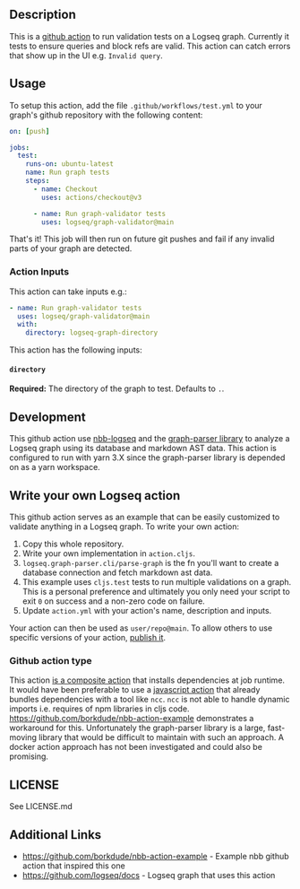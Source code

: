 ## Description

This is a [github action](https://github.com/features/actions) to run validation
tests on a Logseq graph. Currently it tests to ensure queries and block refs are
valid. This action can catch errors that show up in the UI e.g.
`Invalid query`.

## Usage

To setup this action, add the file `.github/workflows/test.yml` to your graph's
github repository with the following content:

``` yaml
on: [push]

jobs:
  test:
    runs-on: ubuntu-latest
    name: Run graph tests
    steps:
      - name: Checkout
        uses: actions/checkout@v3

      - name: Run graph-validator tests
        uses: logseq/graph-validator@main
```

That's it! This job will then run on future git pushes and fail if any invalid parts
of your graph are detected.

### Action Inputs

This action can take inputs e.g.:

```yaml
- name: Run graph-validator tests
  uses: logseq/graph-validator@main
  with:
    directory: logseq-graph-directory
```

This action has the following inputs:

#### `directory`

**Required:** The directory of the graph to test. Defaults to `.`.

## Development

This github action use [nbb-logseq](https://github.com/logseq/nbb-logseq) and the [graph-parser library](https://github.com/logseq/logseq/tree/master/deps/graph-parser) to analyze a Logseq graph using its database and markdown AST data. This action is configured to run with yarn 3.X since the graph-parser library is depended on as a yarn workspace.

## Write your own Logseq action

This github action serves as an example that can be easily customized to
validate anything in a Logseq graph. To write your own action:

1. Copy this whole repository.
2. Write your own implementation in `action.cljs`.
  1. `logseq.graph-parser.cli/parse-graph` is the fn you'll want to create a database connection and fetch markdown ast data.
  2. This example uses `cljs.test` tests to run multiple validations on a graph. This is a personal preference and ultimately you only need your script to exit `0` on success and a non-zero code on failure.
3. Update `action.yml` with your action's name, description and inputs.

Your action can then be used as `user/repo@main`. To allow others to use specific versions of your action, [publish it](https://docs.github.com/en/actions/creating-actions/publishing-actions-in-github-marketplace).

### Github action type

This action [is a composite action](https://docs.github.com/en/actions/creating-actions/creating-a-composite-action) that installs dependencies at job runtime. It would have been preferable to use a [javascript action](https://docs.github.com/en/actions/creating-actions/creating-a-javascript-action) that already bundles dependencies with a tool like `ncc`. `ncc` is not able to handle dynamic imports i.e. requires of npm libraries in cljs code. https://github.com/borkdude/nbb-action-example demonstrates a workaround for this. Unfortunately the graph-parser library is a large, fast-moving library that would be difficult to maintain with such an approach. A docker action approach has not been investigated and could also be promising.

## LICENSE
See LICENSE.md

## Additional Links
* https://github.com/borkdude/nbb-action-example - Example nbb github action that inspired this one
* https://github.com/logseq/docs - Logseq graph that uses this action
